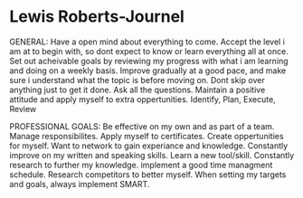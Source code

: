 #   Lewis Roberts-Journel

GENERAL:
Have a open mind about everything to come.
Accept the level i am at to begin with, so dont expect to know or learn everything all at once.
Set out acheivable goals by reviewing my progress with what i am learning and doing on a weekly basis.
Improve gradually at a good pace, and make sure i understand what the topic is before moving on. 
Dont skip over anything just to get it done.
Ask all the questions.
Maintain a positive attitude and apply myself to extra oppertunities.
Identify, Plan, Execute, Review 

PROFESSIONAL GOALS:
Be effective on my own and as part of a team. 
Manage responsibilites.
Apply myself to certificates.
Create oppertunities for myself.
Want to network to gain experiance and knowledge.
Constantly improve on my written and speaking skills.
Learn a new tool/skill.
Constantly research to further my knowledge.
implement a good time managment schedule.
Research competitors to better myself.
When setting my targets and goals, always implement SMART.
